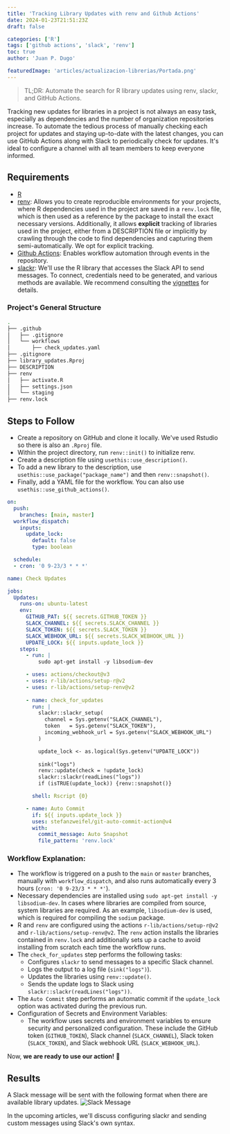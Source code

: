 ```yaml
---
title: 'Tracking Library Updates with renv and Github Actions'
date: 2024-01-23T21:51:23Z
draft: false

categories: ['R']
tags: ['github actions', 'slack', 'renv']
toc: true
author: 'Juan P. Dugo'

featuredImage: 'articles/actualizacion-librerias/Portada.png'
---
```


> TL;DR: Automate the search for R library updates using renv, slackr, and GitHub Actions.

<!--more-->

Tracking new updates for libraries in a project is not always an easy task, especially as dependencies and the number of organization repositories increase. To automate the tedious process of manually checking each project for updates and staying up-to-date with the latest changes, you can use GitHub Actions along with Slack to periodically check for updates. It's ideal to configure a channel with all team members to keep everyone informed.

## Requirements

- [R](https://www.r-project.org/)
- [renv](https://rstudio.github.io/renv/articles/renv.html): Allows you to create reproducible environments for your projects, where R dependencies used in the project are saved in a `renv.lock` file, which is then used as a reference by the package to install the exact necessary versions. Additionally, it allows **explicit** tracking of libraries used in the project, either from a DESCRIPTION file or implicitly by crawling through the code to find dependencies and capturing them semi-automatically. We opt for explicit tracking.
- [Github Actions](https://docs.github.com/en/actions): Enables workflow automation through events in the repository.
- [slackr](https://github.com/mrkaye97/slackr): We'll use the R library that accesses the Slack API to send messages. To connect, credentials need to be generated, and various methods are available. We recommend consulting the [vignettes](https://github.com/mrkaye97/slackr#vignettes) for details.

### Project's General Structure

```bash
.
├── .github
│   ├── .gitignore
│   └── workflows
│       ├── check_updates.yaml
├── .gitignore
├── library_updates.Rproj
├── DESCRIPTION
├── renv
│   ├── activate.R
│   ├── settings.json
│   └── staging
├── renv.lock
```

## Steps to Follow

- Create a repository on GitHub and clone it locally. We've used Rstudio so there is also an `.Rproj` file.
- Within the project directory, run `renv::init()` to initialize renv.
- Create a description file using `usethis::use_description()`.
- To add a new library to the description, use `usethis::use_package("package_name")` and then `renv::snapshot()`.
- Finally, add a YAML file for the workflow. You can also use `usethis::use_github_actions()`.

``` yaml
on:
  push:
    branches: [main, master]
  workflow_dispatch:
    inputs:
      update_lock:
        default: false
        type: boolean

  schedule:
  - cron: '0 9-23/3 * * *'

name: Check Updates

jobs:
  Updates:
    runs-on: ubuntu-latest
    env:
      GITHUB_PAT: ${{ secrets.GITHUB_TOKEN }}
      SLACK_CHANNEL: ${{ secrets.SLACK_CHANNEL }}
      SLACK_TOKEN: ${{ secrets.SLACK_TOKEN }}
      SLACK_WEBHOOK_URL: ${{ secrets.SLACK_WEBHOOK_URL }}
      UPDATE_LOCK: ${{ inputs.update_lock }}
    steps:
      - run: |
          sudo apt-get install -y libsodium-dev

      - uses: actions/checkout@v3
      - uses: r-lib/actions/setup-r@v2
      - uses: r-lib/actions/setup-renv@v2
          
      - name: check_for_updates
        run: |
          slackr::slackr_setup(
            channel = Sys.getenv("SLACK_CHANNEL"), 
            token   = Sys.getenv("SLACK_TOKEN"),
            incoming_webhook_url = Sys.getenv("SLACK_WEBHOOK_URL")
          )

          update_lock <- as.logical(Sys.getenv("UPDATE_LOCK"))
          
          sink("logs")
          renv::update(check = !update_lock)
          slackr::slackr(readLines("logs"))
          if (isTRUE(update_lock)) {renv::snapshot()}

        shell: Rscript {0}

      - name: Auto Commit
        if: ${{ inputs.update_lock }}
        uses: stefanzweifel/git-auto-commit-action@v4
        with:
          commit_message: Auto Snapshot
          file_pattern: 'renv.lock'

```

### Workflow Explanation:

- The workflow is triggered on a push to the `main` or `master` branches, manually with `workflow_dispatch`, and also runs automatically every 3 hours (`cron: '0 9-23/3 * * *'`).
- Necessary dependencies are installed using `sudo apt-get install -y libsodium-dev`. In cases where libraries are compiled from source, system libraries are required. As an example, `libsodium-dev` is used, which is required for compiling the `sodium` package.
- R and `renv` are configured using the actions `r-lib/actions/setup-r@v2` and `r-lib/actions/setup-renv@v2`. The `renv` action installs the libraries contained in `renv.lock` and additionally sets up a cache to avoid installing from scratch each time the workflow runs.
- The `check_for_updates` step performs the following tasks:
  - Configures `slackr` to send messages to a specific Slack channel.
  - Logs the output to a log file (`sink("logs")`).
  - Updates the libraries using `renv::update()`.
  - Sends the update logs to Slack using `slackr::slackr(readLines("logs"))`.
- The `Auto Commit` step performs an automatic commit if the `update_lock` option was activated during the previous run.
- Configuration of Secrets and Environment Variables:
  - The workflow uses secrets and environment variables to ensure security and personalized configuration. These include the GitHub token (`GITHUB_TOKEN`), Slack channel (`SLACK_CHANNEL`), Slack token (`SLACK_TOKEN`), and Slack webhook URL (`SLACK_WEBHOOK_URL`).

Now, **we are ready to use our action!** 🚀

## Results

A Slack message will be sent with the following format when there are available library updates.
![Slack Message](/articles/actualizacion-librerias/check_updates.png)

In the upcoming articles, we'll discuss configuring slackr and sending custom messages using Slack's own syntax.